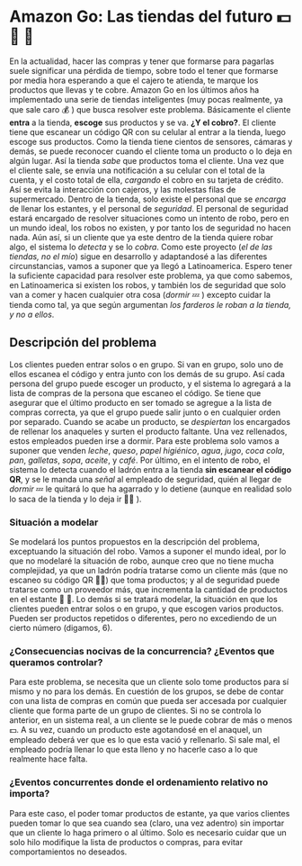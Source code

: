 # Amazon Go: Las tiendas del futuro 💵 📨 🛒

En la actualidad, hacer las compras y tener que formarse para pagarlas suele significar una pérdida de tiempo, sobre todo el tener que formarse por media hora esperando a que el cajero te atienda, te marque los productos que llevas y te cobre. Amazon Go en los últimos años ha implementado una serie de tiendas inteligentes (muy pocas realmente, ya que sale caro :moneybag: ) que busca resolver este problema.
Básicamente el cliente **entra** a la tienda, **escoge** sus productos y se va. **¿Y el cobro?**. El cliente tiene que escanear un código QR con su celular al entrar a la tienda, luego escoge sus productos. Como la tienda tiene cientos de sensores, cámaras y demás, se puede reconocer cuando el cliente toma un producto o lo deja en algún lugar. Así la tienda *sabe* que productos toma el cliente. Una vez que el cliente sale, se envía una notificación a su celular con el total de la cuenta, y el costo total de ella, *cargando* el cobro en su tarjeta de crédito.
Así se evita la interacción con cajeros, y las molestas filas de supermercado. Dentro de la tienda, solo existe el personal que se *encarga* de llenar los estantes, y el personal de *seguridad*. El personal de seguridad estará encargado de resolver situaciones como un intento de robo, pero en un mundo ideal, los robos no existen, y por tanto los de seguridad no hacen nada. Aún así, si un cliente que ya este dentro de la tienda quiere robar algo, el sistema lo *detecta* y se lo *cobra*.
Como este proyecto (*el de las tiendas, no el mío*) sigue en desarrollo y adaptandosé a las diferentes circunstancias, vamos a suponer que ya llegó a Latinoamerica. Espero tener la suficiente capacidad para resolver este problema, ya que como sabemos, en Latinoamerica si existen los robos, y también los de seguridad que solo van a comer y hacen cualquier otra cosa (*dormir* 💤 ) excepto cuidar la tienda como tal, ya que según argumentan *los farderos le roban a la tienda, y no a ellos*. 

## Descripción del problema

Los clientes pueden entrar solos o en grupo. Si van en grupo, solo uno de ellos escanea el código y entra junto con los demás de su grupo. Así cada persona del grupo puede escoger un producto, y el sistema lo agregará a la lista de compras de la persona que escaneo el código. Se tiene que asegurar que el último producto en ser tomado se agregue a la lista de compras correcta, ya que el grupo puede salir junto o en cualquier orden por separado. Cuando se acabe un producto, se *despiertan* los encargados de rellenar los anaqueles y surten el producto faltante. Una vez rellenados, estos empleados pueden irse a dormir. Para este problema solo vamos a suponer que venden *leche*, *queso*, *papel higiénico*, *agua*, *jugo*, *coca cola*, *pan*, *galletas*, *sopa*, *aceite*, y *café*.
Por último, en el intento de robo, el sistema lo detecta cuando el ladrón entra a la tienda **sin escanear el código QR**, y se le manda una *señal* al empleado de seguridad, quién al llegar de *dormir* 💤 le quitará lo que ha agarrado y lo detiene (aunque en realidad solo lo saca de la tienda y lo deja ir 🤷‍♂️ ).

### Situación a modelar

Se modelará los puntos propuestos en la descripción del problema, exceptuando la situación del robo. Vamos a suponer el mundo ideal, por lo que no modelaré la situación de robo, aunque creo que no tiene mucha complejidad, ya que un ladrón podría tratarse como un cliente más (que no escaneo su código QR 🦹‍♂️) que toma productos; y al de seguridad puede tratarse como un proveedor más, que incrementa la cantidad de productos en el estante 🥛 🧀.
Lo demás si se tratará modelar, la situación en que los clientes pueden entrar solos o en grupo, y que escogen varios productos. Pueden ser productos repetidos o diferentes, pero no excediendo de un cierto número (digamos, 6).

### ¿Consecuencias nocivas de la concurrencia? ¿Eventos que queramos controlar?

Para este problema, se necesita que un cliente solo tome productos para sí mismo y no para los demás. En cuestión de los grupos, se debe de contar con una lista de compras en común que pueda ser accesada por cualquier cliente que forma parte de un grupo de clientes. Si no se controla lo anterior, en un sistema real, a un cliente se le puede cobrar de más o menos 💵.
A su vez, cuando un producto este agotandosé en el anaquel, un empleado deberá ver que es lo que esta vació y rellenarlo. Si sale mal, el empleado podría llenar lo que esta lleno y no hacerle caso a lo que realmente hace falta.

### ¿Eventos concurrentes donde el ordenamiento relativo no importa?

Para este caso, el poder tomar productos de estante, ya que varios clientes pueden tomar lo que sea cuando sea (claro, una vez adentro) sin importar que un cliente lo haga primero o al último. Solo es necesario cuidar que un solo hilo modifique la lista de productos o compras, para evitar comportamientos no deseados.
